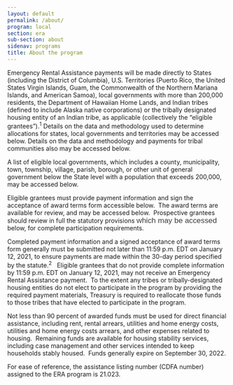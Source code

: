 ```yaml
---
layout: default
permalink: /about/
program: local
section: era
sub-section: about
sidenav: programs
title: About the program
---
```


Emergency Rental Assistance payments will be made directly to States (including the District of Columbia), U.S. Territories (Puerto Rico, the United States Virgin Islands, Guam, the Commonwealth of the Northern Mariana Islands, and American Samoa), local governments with more than 200,000 residents, the Department of Hawaiian Home Lands, and Indian tribes (defined to include Alaska native corporations) or the tribally designated housing entity of an Indian tribe, as applicable (collectively the “eligible grantees”).<sup>1</sup> Details on the data and methodology used to determine allocations for states, local governments and territories may be accessed below. Details on the data and methodology and payments for tribal communities also may be accessed below.

A list of eligible local governments, which includes a county, municipality, town, township, village, parish, borough, or other unit of general government below the State level with a population that exceeds 200,000, may be accessed below.

Eligible grantees must provide payment information and sign the acceptance of award terms form accessible below.&nbsp; The award terms are available for review, and may be accessed below.&nbsp; Prospective grantees should review in full the statutory provisions <span style="font-size: 13pt;"><span style="line-height: 107%;"><span style="font-family: &quot;Calibri&quot;,sans-serif;"><span style="color: rgb(57, 59, 62);">which may be accessed </span></span></span></span>below, for complete participation requirements.
  
Completed payment information and a signed acceptance of award terms form generally must be submitted not later than 11:59 p.m. EDT on January 12, 2021, to ensure payments are made within the 30-day period specified by the statute.<sup>2</sup>&nbsp;&nbsp; Eligible grantees that do not provide complete information by 11:59 p.m. EDT on January 12, 2021, may not receive an Emergency Rental Assistance payment.&nbsp; To the extent any tribes or tribally-designated housing entities do not elect to participate in the program by providing the required payment materials, Treasury is required to reallocate those funds to those tribes that have elected to participate in the program.

Not less than 90 percent of awarded funds must be used for direct financial assistance, including rent, rental arrears, utilities and home energy costs, utilities and home energy costs arrears, and other expenses related to housing.&nbsp; Remaining funds are available for housing stability services, including case management and other services intended to keep households stably housed.&nbsp; Funds generally expire on September 30, 2022.

For ease of reference, the assistance listing number (CDFA number) assigned to the ERA program is 21.023.
